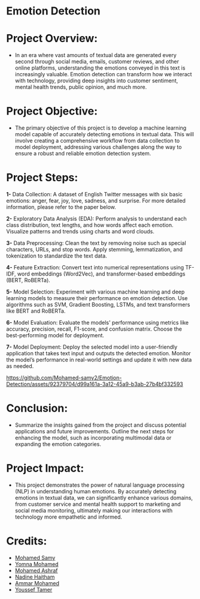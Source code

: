 # Emotion Detection

# Project Overview:

- In an era where vast amounts of textual data are generated every second through social media, emails, customer reviews, and other online platforms, understanding the emotions conveyed in this text is increasingly valuable. Emotion detection can transform how we interact with technology, providing deep insights into customer sentiment, mental health trends, public opinion, and much more.


# Project Objective:

- The primary objective of this project is to develop a machine learning model capable of accurately detecting emotions in textual data. This will involve creating a comprehensive workflow from data collection to model deployment, addressing various challenges along the way to ensure a robust and reliable emotion detection system.


# Project Steps:

   **1-** Data Collection:
          A dataset of English Twitter messages with six basic emotions: anger, fear, joy, love, sadness, and surprise. For more detailed information, please refer to the paper below.

   **2-** Exploratory Data Analysis (EDA):
        Perform analysis to understand each class distribution, text lengths, and how words affect each emotion.
        Visualize patterns and trends using charts and word clouds.

   **3-** Data Preprocessing:
        Clean the text by removing noise such as special characters, URLs, and stop words.
        Apply stemming, lemmatization, and tokenization to standardize the text data.

   **4-** Feature Extraction:
        Convert text into numerical representations using TF-IDF, word embeddings (Word2Vec), and transformer-based embeddings (BERT, RoBERTa).

   **5-** Model Selection:
        Experiment with various machine learning and deep learning models to measure their performance on emotion detection.
        Use algorithms such as SVM, Gradient Boosting, LSTMs, and text transformers like BERT and RoBERTa.

   **6-** Model Evaluation:
        Evaluate the models' performance using metrics like accuracy, precision, recall, F1-score, and confusion matrix.
       Choose the best-performing model for deployment.
       
   **7-** Model Deployment:
        Deploy the selected model into a user-friendly application that takes text input and outputs the detected emotion.
        Monitor the model’s performance in real-world settings and update it with new data as needed.

   

https://github.com/Mohamed-samy2/Emotion-Detection/assets/92379704/d99a161a-3a12-45a9-b3ab-27b4bf332593



# Conclusion:
- Summarize the insights gained from the project and discuss potential applications and future improvements.
Outline the next steps for enhancing the model, such as incorporating multimodal data or expanding the emotion categories.

# Project Impact:
- This project demonstrates the power of natural language processing (NLP) in understanding human emotions. By accurately detecting emotions in textual data, we can significantly enhance various domains, from customer service and mental health support to marketing and social media monitoring, ultimately making our interactions with technology more empathetic and informed.



# Credits:
- [Mohamed Samy](https://www.linkedin.com/in/mohamed-samy10/)
- [Yomna Mohamed](https://www.linkedin.com/in/yomna-muhammed-b964a6270/)
- [Mohamed Ashraf](https://www.linkedin.com/in/mohamed-mahran-002b9b24b/)
- [Nadine Haitham](http://www.linkedin.com/in/nadine-elkady-4b45792b1)
- [Ammar Mohamed](https://www.linkedin.com/in/ammar-hassan-5a16551a1/)
- [Youssef Tamer](https://www.linkedin.com/in/youssef-eldeeb-1a4269253)

 
